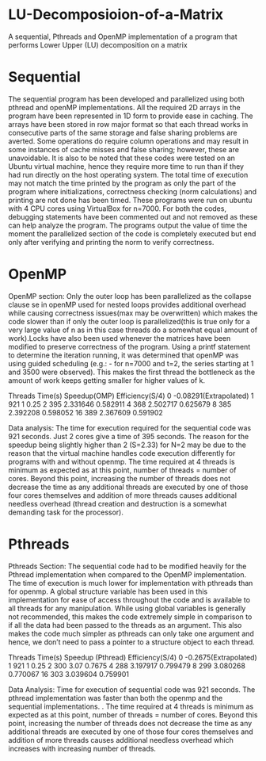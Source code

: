 # LU-Decomposioion-of-a-Matrix
A sequential, Pthreads and OpenMP implementation of a program that performs Lower Upper (LU) decomposition on a matrix
# Sequential
The sequential program has been developed and parallelized using both pthread and openMP implementations. All the required 2D arrays in the program have been represented in 1D form to provide ease in caching. The arrays have been stored in row major format so that each thread works in consecutive parts of the same storage and false sharing problems are averted. Some operations do require column operations and may result in some instances of cache misses and false sharing; however, these are unavoidable. It is also to be noted that these codes were tested on an Ubuntu virtual machine, hence they require more time to run than if they had run directly on the host operating system. The total time of execution may not match the time printed by the program as only the part of the program where initializations, correctness checking (norm calculations) and printing are not done has been timed. These programs were run on ubuntu with 4 CPU cores using VirtualBox for n=7000. For both the codes, debugging statements have been commented out and not removed as these can help analyze the program. The programs output the value of time the moment the parallelized section of the code is completely executed but end only after verifying and printing the norm to verify correctness.
# OpenMP
OpenMP section: Only the outer loop has been parallelized as the collapse clause se in openMP used for nested loops provides additional overhead while causing correctness issues(max may be overwritten) which makes the code slower than if only the outer loop is parallelized(this is true only for a very large value of n as in this case threads do a somewhat equal amount of work).Locks have also been used whenever the matrices have been modified to preserve correctness of the program. Using a printf statement to determine the iteration running, it was determined that openMP was using guided scheduling (e.g.: - for n=7000 and t=2, the series starting at 1 and 3500 were observed). This makes the first thread the bottleneck as the amount of work keeps getting smaller for higher values of k.

Threads	Time(s)	Speedup(OMP)	Efficiency(S/4)
0			-0.08291(Extrapolated)
1	921	1	0.25
2	395	2.331646	0.582911
4	368	2.502717	0.625679
8	385	2.392208	0.598052
16	389	2.367609	0.591902

 
Data analysis: The time for execution required for the sequential code was 921 seconds. Just 2 cores give a time of 395 seconds. The reason for the speedup being slightly higher than 2 (S=2.33) for N=2 may be due to the reason that the virtual machine handles code execution differently for programs with and without openmp. The time required at 4 threads is minimum as expected as at this point, number of threads = number of cores. Beyond this point, increasing the number of threads does not decrease the time as any additional threads are executed by one of those four cores themselves and addition of more threads causes additional needless overhead (thread creation and destruction is a somewhat demanding task for the processor).

# Pthreads
Pthreads Section: The sequential code had to be modified heavily for the Pthread implementation when compared to the OpenMP implementation. The time of execution is much lower for implementation with pthreads than for openmp. A global structure variable has been used in this implementation for ease of access throughout the code and is available to all threads for any manipulation. While using global variables is generally not recommended, this makes the code extremely simple in comparison to if all the data had been passed to the threads as an argument. This also makes the code much simpler as pthreads can only take one argument and hence, we don’t need to pass a pointer to a structure object to each thread. 







Threads	Time(s)	Speedup (Pthread)	Efficiency(S/4)
0			-0.2675(Extrapolated)
1	921	1	0.25
2	300	3.07	0.7675
4	288	3.197917	0.799479
8	299	3.080268	0.770067
16	303	3.039604	0.759901

 


Data Analysis: Time for execution of sequential code was 921 seconds. The pthread implementation was faster than both the openmp and the sequential implementations. . The time required at 4 threads is minimum as expected as at this point, number of threads = number of cores. Beyond this point, increasing the number of threads does not decrease the time as any additional threads are executed by one of those four cores themselves and addition of more threads causes additional needless overhead which increases with increasing number of threads.


